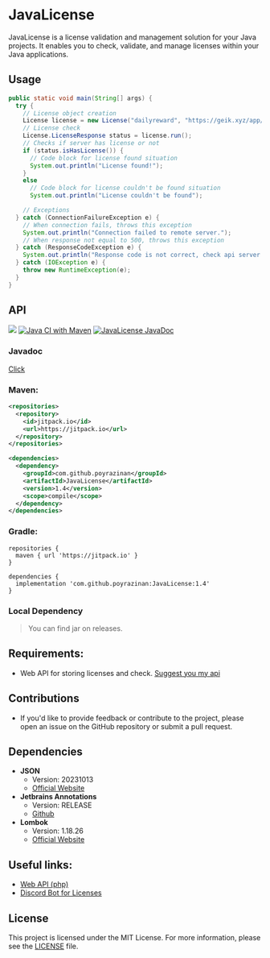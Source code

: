# JavaLicense

JavaLicense is a license validation and management solution for your Java projects. It enables you to check, validate, and manage licenses within your Java applications.

## Usage
```java
public static void main(String[] args) {
  try {
    // License object creation
    License license = new License("dailyreward", "https://geik.xyz/app/api/license2.php?product={product}");
    // License check
    License.LicenseResponse status = license.run();
    // Checks if server has license or not
    if (status.isHasLicense()) {
      // Code block for license found situation
      System.out.println("License found!");
    }
    else
      // Code block for license couldn't be found situation
      System.out.println("License couldn't be found");

    // Exceptions
  } catch (ConnectionFailureException e) {
    // When connection fails, throws this exception
    System.out.println("Connection failed to remote server.");
    // When response not equal to 500, throws this exception
  } catch (ResponseCodeException e) {
    System.out.println("Response code is not correct, check api server!");
  } catch (IOException e) {
    throw new RuntimeException(e);
  }
}
```

## API
[![](https://jitpack.io/v/poyrazinan/JavaLicense.svg)](https://jitpack.io/#poyrazinan/JavaLicense)
[![Java CI with Maven](https://github.com/poyrazinan/JavaLicense/actions/workflows/maven.yml/badge.svg)](https://github.com/poyrazinan/JavaLicense/actions/workflows/maven.yml)
[![JavaLicense JavaDoc](https://github.com/poyrazinan/JavaLicense/actions/workflows/publish-javadoc-maven.yml/badge.svg)](https://github.com/poyrazinan/JavaLicense/actions/workflows/publish-javadoc-maven.yml)

### Javadoc
[Click](https://poyrazinan.github.io/JavaLicense/javadoc/)

### Maven:
```xml
<repositories>
  <repository>
    <id>jitpack.io</id>
    <url>https://jitpack.io</url>
  </repository>
</repositories>

<dependencies>
  <dependency>
    <groupId>com.github.poyrazinan</groupId>
    <artifactId>JavaLicense</artifactId>
    <version>1.4</version>
    <scope>compile</scope>
  </dependency>
</dependencies>
```
### Gradle:
```
repositories {
  maven { url 'https://jitpack.io' }
}

dependencies {
  implementation 'com.github.poyrazinan:JavaLicense:1.4'
}
```

### Local Dependency
> You can find jar on releases.

## Requirements:

* Web API for storing licenses and check. [Suggest you my api](https://github.com/poyrazinan/license-web-api)

## Contributions

- If you'd like to provide feedback or contribute to the project, please open an issue on the GitHub repository or submit a pull request.


## Dependencies

- **JSON**
  - Version: 20231013
  - [Official Website](https://www.json.org/json-en.html)
- **Jetbrains Annotations**
  - Version: RELEASE
  - [Github](https://github.com/JetBrains/java-annotations)
- **Lombok**
  - Version: 1.18.26
  - [Official Website](https://projectlombok.org/)

## Useful links:
* [Web API (php)](https://github.com/poyrazinan/license-web-api)
* [Discord Bot for Licenses](https://github.com/poyrazinan/GeikPlugins-Discord-Bot)

## License

This project is licensed under the MIT License. For more information, please see the [LICENSE](LICENSE) file.
